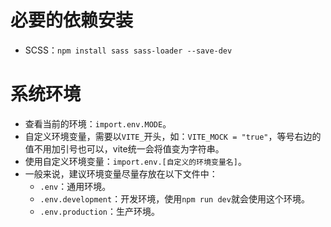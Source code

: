 # 必要的依赖安装
- SCSS：`npm install sass sass-loader --save-dev`

# 系统环境
- 查看当前的环境：`import.env.MODE`。
- 自定义环境变量，需要以`VITE_`开头，如：`VITE_MOCK = "true"`，等号右边的值不用加引号也可以，vite统一会将值变为字符串。
- 使用自定义环境变量：`import.env.[自定义的环境变量名]`。
- 一般来说，建议环境变量尽量存放在以下文件中：
  - `.env`：通用环境。
  - `.env.development`：开发环境，使用`npm run dev`就会使用这个环境。
  - `.env.production`：生产环境。